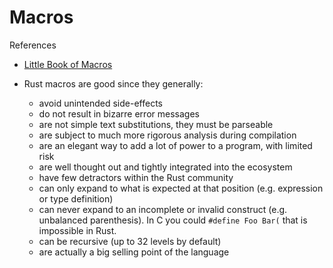 # Macros

References

- [Little Book of Macros](https://danielkeep.github.io/tlborm/book/index.html)

- Rust macros are good since they generally:
    - avoid unintended side-effects
    - do not result in bizarre error messages
    - are not simple text substitutions, they must be parseable
    - are subject to much more rigorous analysis during compilation
    - are an elegant way to add a lot of power to a program, with limited risk
    - are well thought out and tightly integrated into the ecosystem 
    - have few detractors within the Rust community
    - can only expand to what is expected at that position (e.g. expression or type definition)
    - can never expand to an incomplete or invalid construct (e.g. unbalanced parenthesis). In C you could `#define Foo Bar(` that is impossible in Rust.
    - can be recursive (up to 32 levels by default)
    - are actually a big selling point of the language


